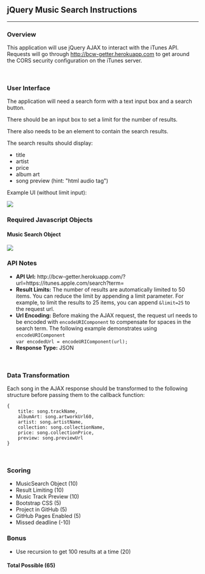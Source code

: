 ## jQuery Music Search Instructions

---

### Overview

This application will use jQuery AJAX to interact with the iTunes API.
Requests will go through http://bcw-getter.herokuapp.com to get around the CORS security configuration on the iTunes server.

<br>

### User Interface

<p>The application will need a search form with a text input box and a search button.</p>
<p>There should be an input box to set a limit for the number of results.</p>
<p>There also needs to be an element to contain the search results.</p>
<p>The search results should display:</p>
<ul>
	<li>title</li>
	<li>artist</li>
	<li>price</li>
	<li>album art</li>
	<li>song preview (hint: "html audio tag")</li>
</ul>

<p>Example UI (without limit input):</p>
<img src="https://boisecodeworks.github.io/jQueryMusicSearch/docs/ui-example.jpeg">

<br>

### Required Javascript Objects

#### Music Search Object
<img src="https://boisecodeworks.github.io/jQueryMusicSearch/docs/MusicSearchObject.png">

<br>

### API Notes

<ul>
	<li><strong>API Url:</strong> http://bcw-getter.herokuapp.com/?url=https://itunes.apple.com/search?term=</li>
	<li><strong>Result Limits:</strong> The number of results are automatically limited to 50 items. You can reduce the limit by appending a limit parameter. For example, to limit the results to 25 items, you can append <code>&amp;limit=25</code> to the request url.</li>
	<li><strong>Url Encoding:</strong> Before making the AJAX request, the request url needs to be encoded with <code>encodeURIComponent</code> to compensate for spaces in the search term. The following example demonstrates using <code>encodeURIComponent</code><br><code>var encodedUrl = encodeURIComponent(url);</code></li>
	<li><strong>Response Type:</strong> JSON</li>
</ul>

<br>

### Data Transformation

<p>Each song in the AJAX response should be transformed to the following structure before passing them to the callback function:</p>
<p><code><pre>
{
	title: song.trackName,
	albumArt: song.artworkUrl60,
	artist: song.artistName,
	collection: song.collectionName,
	price: song.collectionPrice,
	preview: song.previewUrl
}
</pre></code></p>

<br>

### Scoring
* MusicSearch Object (10)
* Result Limiting (10)
* Music Track Preview (10)
* Bootstrap CSS (5)
* Project in GitHub (5)
* GitHub Pages Enabled (5)
* Missed deadline (-10)

### Bonus
* Use recursion to get 100 results at a time (20)

#### Total Possible (65)




